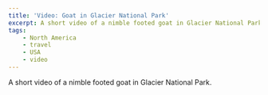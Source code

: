 ```yaml
---
title: 'Video: Goat in Glacier National Park'
excerpt: A short video of a nimble footed goat in Glacier National Park.
tags:
    - North America
    - travel
    - USA
    - video
---
```


A short video of a nimble footed goat in Glacier National Park.

<?# ResponsiveYouTube 82-ixP5-lMk Title="Goats" /?>
